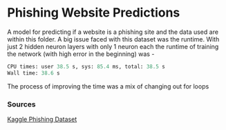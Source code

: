 # Phishing Website Predictions 

A model for predicting if a website is a phishing site and the data used are within this folder. A big issue faced with this dataset was the runtime. With just 2 hidden neuron layers with only 1 neuron each the runtime of training the network (with high error in the beginning) was -
```python
CPU times: user 38.5 s, sys: 85.4 ms, total: 38.5 s
Wall time: 38.6 s
```
The process of improving the time was a mix of changing out for loops 
### Sources

[Kaggle Phishing Dataset](https://www.kaggle.com/datasets/shashwatwork/phishing-dataset-for-machine-learning)
